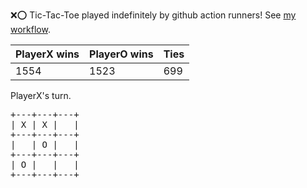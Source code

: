 :x::o: Tic-Tac-Toe played indefinitely by github action runners! See [my workflow](.github/workflows/play.yaml).

|PlayerX wins|PlayerO wins|Ties|
|-|-|-|
|1554|1523|699|

PlayerX's turn.

<pre>
+---+---+---+
| X | X |   |
+---+---+---+
|   | O |   |
+---+---+---+
| O |   |   |
+---+---+---+
</pre>